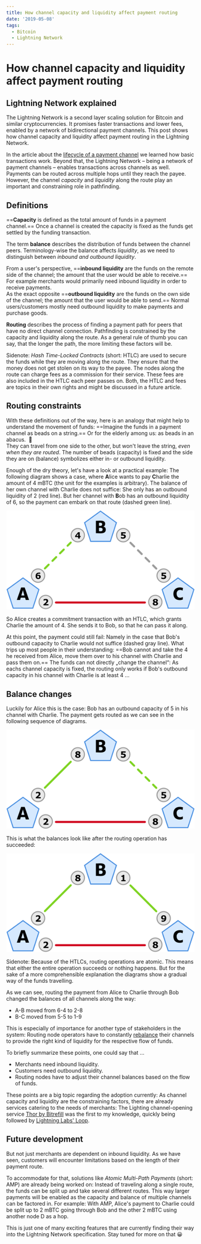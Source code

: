 ```yaml
---
title: How channel capacity and liquidity affect payment routing
date: '2019-05-08'
tags:
  - Bitcoin
  - Lightning Network
---
```

# How channel capacity and liquidity affect payment routing

## Lightning Network explained

The Lightning Network is a second layer scaling solution for Bitcoin and similar cryptocurrencies.
It promises faster transactions and lower fees, enabled by a network of bidirectional payment channels.
This post shows how channel capacity and liquidity affect payment routing in the Lightning Network.

In the article about the
[lifecycle of a payment channel](/lightning-network-payment-channel-lifecycle.html)
we learned how basic transactions work.
Beyond that, the Lightning Network – being a network of payment channels – enables transactions across channels as well.
Payments can be routed across multiple hops until they reach the payee.
However, the channel *capacity* and *liquidity* along the route play an important and constraining role in pathfinding.

## Definitions

==**Capacity** is defined as the total amount of funds in a payment channel.==
Once a channel is created the capacity is fixed as the funds get settled by the funding transaction.

The term **balance** describes the distribution of funds between the channel peers.
Terminology-wise the balance affects *liquidity*, as we need to distinguish between *inbound and outbound liquidity*.

From a user's perspective, ==**inbound liquidity** are the funds on the remote side of the channel; the amount that the user would be able to receive.==
For example merchants would primarily need inbound liquidity in order to receive payments.<br>
As the exact opposite ==**outbound liquidity** are the funds on the own side of the channel; the amount that the user would be able to send.==
Normal users/customers mostly need outbound liquidity to make payments and purchase goods.

**Routing** describes the process of finding a payment path for peers that have no direct channel connection.
Pathfinding is constrained by the capacity and liquidity along the route.
As a general rule of thumb you can say, that the longer the path, the more limiting these factors will be.

Sidenote: <em>Hash Time-Locked Contracts</em> (short: HTLC) are used to secure the funds while they are moving along the route.
They ensure that the money does not get stolen on its way to the payee.
The nodes along the route can charge fees as a commission for their service.
These fees are also included in the HTLC each peer passes on.
Both, the HTLC and fees are topics in their own rights and might be discussed in a future article.

## Routing constraints

With these definitions out of the way, here is an analogy that might help to understand the movement of funds:
==Imagine the funds in a payment channel as beads on a string.==
Or for the elderly among us: as beads in an abacus. &nbsp;🧮<br>
They can travel from one side to the other, but won't leave the string, *even when they are routed*.
The number of beads (capacity) is fixed and the side they are on (balance) symbolizes either in- or outbound liquidity.

Enough of the dry theory, let's have a look at a practical example:
The following diagram shows a case, where **A**lice wants to pay **C**harlie the amount of 4 mBTC (the unit for the examples is arbitrary).
The balance of her own channel with Charlie does not suffice:
She only has an outbound liquidity of 2 (red line).
But her channel with **B**ob has an outbound liquidity of 6, so the payment can embark on that route (dashed green line).

![Alice has to go through Bob to send 4 mBTC to Charlie.](/images/lightning-network/routing-A-B-C-1.png)

So Alice creates a commitment transaction with an HTLC, which grants Charlie the amount of 4.
She sends it to Bob, so that he can pass it along.

At this point, the payment could still fail:
Namely in the case that Bob's outbound capacity to Charlie would not suffice (dashed gray line).
What trips up most people in their understanding:
==Bob cannot and take the 4 he received from Alice, move them over to his channel with Charlie and pass them on.==
The funds can not directly „change the channel“:
As eachs channel capacity is fixed, the routing only works if Bob's outbound capacity in his channel with Charlie is at least 4 …

## Balance changes

Luckily for Alice this is the case:
Bob has an outbound capacity of 5 in his channel with Charlie.
The payment gets routed as we can see in the following sequence of diagrams.

![Alice payed Bob 4 mBTC (green line) and Bob pays Charlie 4 mBTC (dashed green line).](/images/lightning-network/routing-A-B-C-2.png)

This is what the balances look like after the routing operation has succeeded:

![A sending through B changed the balance between B and C.](/images/lightning-network/routing-A-B-C-3.png)

Sidenote: Because of the HTLCs, routing operations are atomic.
This means that either the entire operation succeeds or nothing happens.
But for the sake of a more comprehensible explanation the diagrams show a gradual way of the funds travelling.

As we can see, routing the payment from Alice to Charlie through Bob changed the balances of all channels along the way:

- A-B moved from 6-4 to 2-8
- B-C moved from 5-5 to 1-9

This is especially of importance for another type of stakeholders in the system:
Routing node operators have to constantly [rebalance](https://blog.muun.com/rebalancing-in-the-lightning-network/) their channels to provide the right kind of liquidity for the respective flow of funds.

To briefly summarize these points, one could say that …

- Merchants need inbound liquidity.
- Customers need outbound liquidity.
- Routing nodes have to adjust their channel balances based on the flow of funds.

These points are a big topic regarding the adoption currently:
As channel capacity and liquidity are the constraining factors, there are already services catering to the needs of merchants:
The Lighting channel-opening service [Thor by Bitrefill](https://www.bitrefill.com/thor-lightning-network-channels/) was the first to my knowledge, quickly being followed by [Lightning Labs' Loop](https://blog.lightning.engineering/posts/2019/03/20/loop.html).

## Future development

But not just merchants are dependent on inbound liquidity.
As we have seen, customers will encounter limitations based on the length of their payment route.

To accommodate for that, solutions like *Atomic Multi-Path Payments* (short: AMP) are already being worked on:
Instead of traveling along a single route, the funds can be split up and take several different routes.
This way larger payments will be enabled as the capacity and balance of multiple channels can be factored in.
For example: With AMP, Alice's payment to Charlie could be split up to 2 mBTC going through Bob and the other 2 mBTC using another node D as a hop.

This is just one of many exciting features that are currently finding their way into the Lightning Network specification.
Stay tuned for more on that 😀
